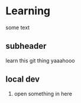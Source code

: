 # Learning

some text

## subheader
learn this git thing
yaaahooo

## local dev
1. open something in here